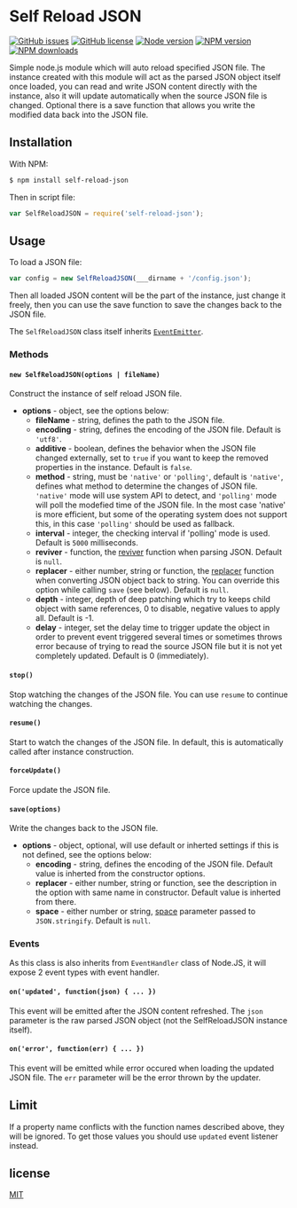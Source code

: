 Self Reload JSON
================
[![GitHub issues](https://img.shields.io/github/issues/JLChnToZ/selfreloadjson.svg)](https://github.com/JLChnToZ/selfreloadjson/issues)
[![GitHub license](https://img.shields.io/badge/license-MIT-blue.svg)](LICENSE)
[![Node version](https://img.shields.io/node/v/self-reload-json.svg)](package.json)
[![NPM version](https://img.shields.io/npm/v/self-reload-json.svg)](https://www.npmjs.com/package/self-reload-json)
[![NPM downloads](https://img.shields.io/npm/dt/self-reload-json.svg)](https://www.npmjs.com/package/self-reload-json)

Simple node.js module which will auto reload specified JSON file.
The instance created with this module will act as the parsed JSON object itself once loaded, you can read and write JSON content directly with the instance, also it will update automatically when the source JSON file is changed. Optional there is a save function that allows you write the modified data back into the JSON file.

Installation
------------

With NPM:
```sh
$ npm install self-reload-json
```

Then in script file:
```javascript
var SelfReloadJSON = require('self-reload-json');
```

Usage
-----
To load a JSON file:
```javascript
var config = new SelfReloadJSON(___dirname + '/config.json');
```
Then all loaded JSON content will be the part of the instance, just change it freely, then you can use the save function to save the changes back to the JSON file.

The `SelfReloadJSON` class itself inherits [`EventEmitter`](https://nodejs.org/api/events.html#events_class_eventemitter).

### Methods
#### `new SelfReloadJSON(options | fileName)`
Construct the instance of self reload JSON file.
- **options** - object, see the options below:
  - **fileName** - string, defines the path to the JSON file.
  - **encoding** - string, defines the encoding of the JSON file. Default is `'utf8'`.
  - **additive** - boolean, defines the behavior when the JSON file changed externally, set to `true` if you want to keep the removed properties in the instance. Default is `false`.
  - **method** - string, must be `'native'` or `'polling'`, default is `'native'`, defines what method to determine the changes of JSON file. `'native'` mode will use system API to detect, and `'polling'` mode will poll the modefied time of the JSON file. In the most case 'native' is more efficient, but some of the operating system does not support this, in this case `'polling'` should be used as fallback.
  - **interval** - integer, the checking interval if 'polling' mode is used. Default is `5000` milliseconds.
  - **reviver** - function, the [reviver](https://developer.mozilla.org/en-US/docs/Web/JavaScript/Reference/Global_Objects/JSON/parse#Using_the_reviver_parameter) function when parsing JSON. Default is `null`.
  - **replacer** - either number, string or function, the [replacer](https://developer.mozilla.org/en-US/docs/Web/JavaScript/Reference/Global_Objects/JSON/stringify#The_replacer_parameter) function when converting JSON object back to string. You can override this option while calling `save` (see below). Default is `null`.
  - **depth** - integer, depth of deep patching which try to keeps child object with same references, 0 to disable, negative values to apply all. Default is -1.
  - **delay** - integer, set the delay time to trigger update the object in order to prevent event triggered several times or sometimes throws error because of trying to read the source JSON file but it is not yet completely updated. Default is 0 (immediately).

#### `stop()`
Stop watching the changes of the JSON file. You can use `resume` to continue watching the changes.

#### `resume()`
Start to watch the changes of the JSON file. In default, this is automatically called after instance construction.

#### `forceUpdate()`
Force update the JSON file.

#### `save(options)`
Write the changes back to the JSON file.
- **options** - object, optional, will use default or inherted settings if this is not defined, see the options below:
  - **encoding** - string, defines the encoding of the JSON file. Default value is inherted from the constructor options.
  - **replacer** - either number, string or function, see the description in the option with same name in constructor. Default value is inherted from there.
  - **space** - either number or string, [space](https://developer.mozilla.org/en-US/docs/Web/JavaScript/Reference/Global_Objects/JSON/stringify#The_space_argument) parameter passed to `JSON.stringify`. Default is `null`.

### Events
As this class is also inherits from `EventHandler` class of Node.JS, it will expose 2 event types with event handler.

#### `on('updated', function(json) { ... })`
This event will be emitted after the JSON content refreshed. The `json` parameter is the raw parsed JSON object (not the SelfReloadJSON instance itself).

#### `on('error', function(err) { ... })`
This event will be emitted while error occured when loading the updated JSON file. The `err` parameter will be the error thrown by the updater.

Limit
-----
If a property name conflicts with the function names described above, they will be ignored. To get those values you should use `updated` event listener instead.

license
-------
[MIT](LICENSE)

